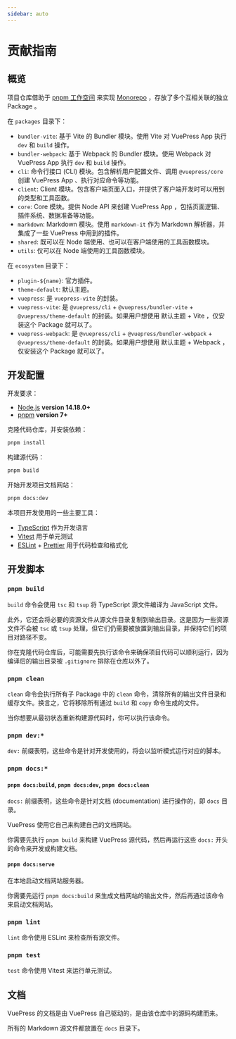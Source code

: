 ```yaml
---
sidebar: auto
---
```


# 贡献指南

## 概览

项目仓库借助于 [pnpm 工作空间](https://pnpm.io/workspaces) 来实现 [Monorepo](https://en.wikipedia.org/wiki/Monorepo) ，存放了多个互相关联的独立 Package 。

在 `packages` 目录下：

- `bundler-vite`: 基于 Vite 的 Bundler 模块。使用 Vite 对 VuePress App 执行 `dev` 和 `build` 操作。
- `bundler-webpack`: 基于 Webpack 的 Bundler 模块。使用 Webpack 对 VuePress App 执行 `dev` 和 `build` 操作。
- `cli`: 命令行接口 (CLI) 模块。包含解析用户配置文件、调用 `@vuepress/core` 创建 VuePress App 、执行对应命令等功能。
- `client`: Client 模块。包含客户端页面入口，并提供了客户端开发时可以用到的类型和工具函数。
- `core`: Core 模块。提供 Node API 来创建 VuePress App ，包括页面逻辑、插件系统、数据准备等功能。
- `markdown`: Markdown 模块。使用 `markdown-it` 作为 Markdown 解析器，并集成了一些 VuePress 中用到的插件。
- `shared`: 既可以在 Node 端使用、也可以在客户端使用的工具函数模块。
- `utils`: 仅可以在 Node 端使用的工具函数模块。

在 `ecosystem` 目录下：

- `plugin-${name}`: 官方插件。
- `theme-default`: 默认主题。
- `vuepress`: 是 `vuepress-vite` 的封装。
- `vuepress-vite`: 是 `@vuepress/cli` + `@vuepress/bundler-vite` + `@vuepress/theme-default` 的封装。如果用户想使用 默认主题 + Vite ，仅安装这个 Package 就可以了。
- `vuepress-webpack`: 是 `@vuepress/cli` + `@vuepress/bundler-webpack` + `@vuepress/theme-default` 的封装。如果用户想使用 默认主题 + Webpack ，仅安装这个 Package 就可以了。

## 开发配置

开发要求：

- [Node.js](http://nodejs.org) **version 14.18.0+**
- [pnpm](https://pnpm.io/) **version 7+**

克隆代码仓库，并安装依赖：

```bash
pnpm install
```

构建源代码：

```bash
pnpm build
```

开始开发项目文档网站：

```bash
pnpm docs:dev
```

本项目开发使用的一些主要工具：

- [TypeScript](https://www.typescriptlang.org/) 作为开发语言
- [Vitest](https://vitest.dev/) 用于单元测试
- [ESLint](https://eslint.org/) + [Prettier](https://prettier.io/) 用于代码检查和格式化

## 开发脚本

### `pnpm build`

`build` 命令会使用 `tsc` 和 `tsup` 将 TypeScript 源文件编译为 JavaScript 文件。

此外，它还会将必要的资源文件从源文件目录复制到输出目录。这是因为一些资源文件不会被 `tsc` 或 `tsup` 处理，但它们仍需要被放置到输出目录，并保持它们的项目对路径不变。

你在克隆代码仓库后，可能需要先执行该命令来确保项目代码可以顺利运行，因为编译后的输出目录被 `.gitignore` 排除在仓库以外了。

### `pnpm clean`

`clean` 命令会执行所有子 Package 中的 `clean` 命令，清除所有的输出文件目录和缓存文件。换言之，它将移除所有通过 `build` 和 `copy` 命令生成的文件。

当你想要从最初状态重新构建源代码时，你可以执行该命令。

### `pnpm dev:*`

`dev:` 前缀表明，这些命令是针对开发使用的，将会以监听模式运行对应的脚本。

### `pnpm docs:*`

#### `pnpm docs:build`, `pnpm docs:dev`, `pnpm docs:clean`

`docs:` 前缀表明，这些命令是针对文档 (documentation) 进行操作的，即 `docs` 目录。

VuePress 使用它自己来构建自己的文档网站。

你需要先执行 `pnpm build` 来构建 VuePress 源代码，然后再运行这些 `docs:` 开头的命令来开发或构建文档。

#### `pnpm docs:serve`

在本地启动文档网站服务器。

你需要先运行 `pnpm docs:build` 来生成文档网站的输出文件，然后再通过该命令来启动文档网站。

### `pnpm lint`

`lint` 命令使用 ESLint 来检查所有源文件。

### `pnpm test`

`test` 命令使用 Vitest 来运行单元测试。

## 文档

VuePress 的文档是由 VuePress 自己驱动的，是由该仓库中的源码构建而来。

所有的 Markdown 源文件都放置在 `docs` 目录下。
